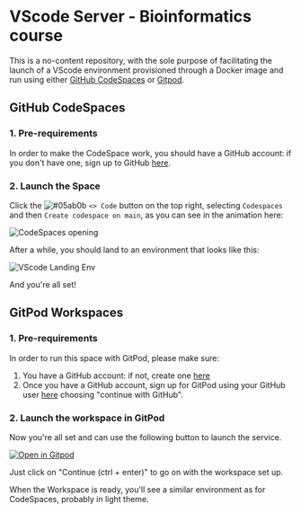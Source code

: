 # VScode Server - Bioinformatics course

This is a no-content repository, with the sole purpose of facilitating the launch of a VScode environment provisioned through a Docker image and run using either [GitHub CodeSpaces](https://docs.github.com/en/codespaces/overview) or [Gitpod](https://www.gitpod.io/docs/introduction).

## GitHub CodeSpaces

### 1. Pre-requirements

In order to make the CodeSpace work, you should have a GitHub account: if you don't have one, sign up to GitHub [here](https://github.com/signup).

### 2. Launch the Space

Click the ![#05ab0b](https://placehold.co/15x15/05ab0b/05ab0b.png) `<> Code` button on the top right, selecting `Codespaces` and then `Create codespace on main`, as you can see in the animation here:

![CodeSpaces opening](./imgs/codespaces_opening.gif)

After a while, you should land to an environment that looks like this:

![VScode Landing Env](./imgs/landing_vscode.png)

And you're all set!

## GitPod Workspaces

### 1. Pre-requirements

In order to run this space with GitPod, please make sure:

1. You have a GitHub account: if not, create one [here](https://github.com/signup)
2. Once you have a GitHub account, sign up for GitPod using your GitHub user [here](https://gitpod.io/login/) choosing "continue with GitHub".


### 2. Launch the workspace in GitPod

Now you're all set and can use the following button to launch the service.

[![Open in Gitpod](https://gitpod.io/button/open-in-gitpod.svg)](https://gitpod.io/#https://github.com/manocchio-unipv/class-variantcalling)

Just click on "Continue (ctrl + enter)" to go on with the workspace set up.

When the Workspace is ready, you'll see a similar environment as for CodeSpaces, probably in light theme.
